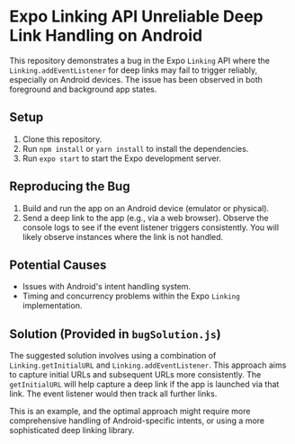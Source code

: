 # Expo Linking API Unreliable Deep Link Handling on Android

This repository demonstrates a bug in the Expo `Linking` API where the `Linking.addEventListener` for deep links may fail to trigger reliably, especially on Android devices. The issue has been observed in both foreground and background app states.

## Setup

1. Clone this repository.
2. Run `npm install` or `yarn install` to install the dependencies.
3. Run `expo start` to start the Expo development server.

## Reproducing the Bug

1. Build and run the app on an Android device (emulator or physical).
2. Send a deep link to the app (e.g., via a web browser). Observe the console logs to see if the event listener triggers consistently.  You will likely observe instances where the link is not handled.

## Potential Causes

* Issues with Android's intent handling system.
* Timing and concurrency problems within the Expo `Linking` implementation.

## Solution (Provided in `bugSolution.js`)

The suggested solution involves using a combination of `Linking.getInitialURL` and `Linking.addEventListener`. This approach aims to capture initial URLs and subsequent URLs more consistently. The `getInitialURL` will help capture a deep link if the app is launched via that link. The event listener would then track all further links.

This is an example, and the optimal approach might require more comprehensive handling of Android-specific intents, or using a more sophisticated deep linking library.